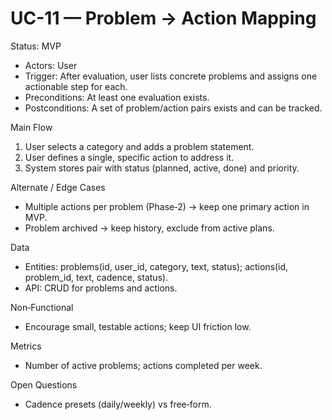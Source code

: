 # UC-11 — Problem → Action Mapping

Status: MVP

- Actors: User
- Trigger: After evaluation, user lists concrete problems and assigns one actionable step for each.
- Preconditions: At least one evaluation exists.
- Postconditions: A set of problem/action pairs exists and can be tracked.

Main Flow
1. User selects a category and adds a problem statement.
2. User defines a single, specific action to address it.
3. System stores pair with status (planned, active, done) and priority.

Alternate / Edge Cases
- Multiple actions per problem (Phase‑2) → keep one primary action in MVP.
- Problem archived → keep history, exclude from active plans.

Data
- Entities: problems(id, user_id, category, text, status); actions(id, problem_id, text, cadence, status).
- API: CRUD for problems and actions.

Non‑Functional
- Encourage small, testable actions; keep UI friction low.

Metrics
- Number of active problems; actions completed per week.

Open Questions
- Cadence presets (daily/weekly) vs free‑form.

